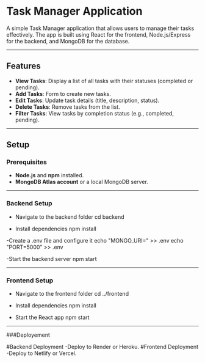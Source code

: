 # Task Manager Application

A simple Task Manager application that allows users to manage their tasks effectively. The app is built using React for the frontend, Node.js/Express for the backend, and MongoDB for the database.

---

## Features

- **View Tasks**: Display a list of all tasks with their statuses (completed or pending).
- **Add Tasks**: Form to create new tasks.
- **Edit Tasks**: Update task details (title, description, status).
- **Delete Tasks**: Remove tasks from the list.
- **Filter Tasks**: View tasks by completion status (e.g., completed, pending).

---

## Setup

### Prerequisites

- **Node.js** and **npm** installed.
- **MongoDB Atlas account** or a local MongoDB server.

---

### Backend Setup


- Navigate to the backend folder
cd backend

- Install dependencies
npm install

-Create a .env file and configure it
echo "MONGO_URI=<Your MongoDB Connection String>" >> .env
echo "PORT=5000" >> .env

-Start the backend server
npm start

---

### Frontend Setup

* Navigate to the frontend folder
cd ../frontend

* Install dependencies
npm install

* Start the React app
npm start

---

###Deployement

#Backend Deployment
-Deploy to Render or Heroku.
#Frontend Deployment
-Deploy to Netlify or Vercel.


